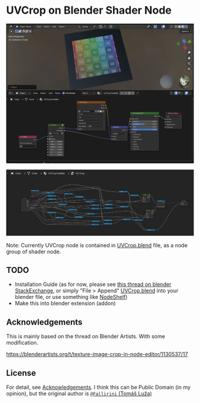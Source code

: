 # UVCrop on Blender Shader Node

![screenshot_usage](./screenshot_usage.png)

![screenshot_uvcrop](./screenshot_uvcrop.png)

Note: Currently UVCrop node is contained in [UVCrop.blend](./UVCrop.blend) file, as a node group of shader node.

## TODO

- Installation Guide (as for now, please see [this thread on blender StackExchange](https://blender.stackexchange.com/questions/270632/how-can-i-save-a-node-group-for-later-use-without-going-through-a-blend-file), or simply "File > Append" [UVCrop.blend](./UVCrop.blend) into your blender file, or use something like [NodeShelf](https://anassezzahir.gumroad.com/l/nodeshelf))
- Make this into blender extension (addon)

## Acknowledgements

This is mainly based on the thread on Blender Artists. With some modification.

https://blenderartists.org/t/texture-image-crop-in-node-editor/1130537/17

## License

For detail, see [Acknowledgements](#acknowledgements). I think this can be Public Domain (in my opinion), but the original author is [`@Fallirini` (Tomáš Luža)](https://blenderartists.org/u/Fallirini)
